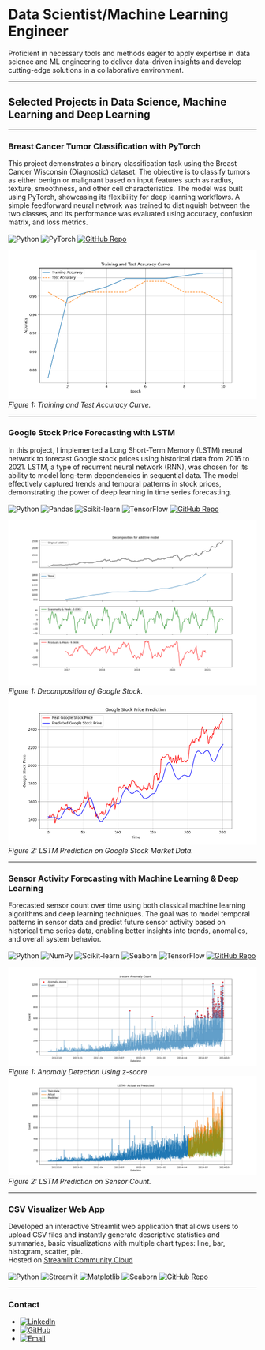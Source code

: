 # Data Scientist/Machine Learning Engineer
Proficient in necessary tools and methods eager to apply expertise in data science and ML engineering to deliver data-driven insights and develop cutting-edge solutions in a collaborative environment.

---
## Selected Projects in Data Science, Machine Learning and Deep Learning
---
### Breast Cancer Tumor Classification with PyTorch 

This project demonstrates a binary classification task using the Breast Cancer Wisconsin (Diagnostic) dataset. The objective is to classify tumors as either benign or malignant based on input features such as radius, texture, smoothness, and other cell characteristics. The model was built using PyTorch, showcasing its flexibility for deep learning workflows. A simple feedforward neural network was trained to distinguish between the two classes, and its performance was evaluated using accuracy, confusion matrix, and loss metrics. \
\
![Python](https://img.shields.io/badge/Python-377)
![PyTorch](https://img.shields.io/badge/-PyTorch-EE4C2C?style=flat-square&logo=pytorch&logoColor=white)
[![GitHub Repo](https://img.shields.io/badge/Repo-pytorch_classification_canser_diagnostic-blue?style=flat-square&logo=github)](https://github.com/mhelva/pytorch_classification_canser_diagnostic)

![accuracy](images/accuracy_curve.png)
*Figure 1: Training and Test Accuracy Curve.*

---

### Google Stock Price Forecasting with LSTM
In this project, I implemented a Long Short-Term Memory (LSTM) neural network to forecast Google stock prices using historical data from 2016 to 2021. LSTM, a type of recurrent neural network (RNN), was chosen for its ability to model long-term dependencies in sequential data. The model effectively captured trends and temporal patterns in stock prices, demonstrating the power of deep learning in time series forecasting. \
\
![Python](https://img.shields.io/badge/Python-377)
![Pandas](https://img.shields.io/badge/-Pandas-150458?style=flat-square&logo=pandas&logoColor=white)
![Scikit-learn](https://img.shields.io/badge/-Scikit--learn-F7931E?style=flat-square&logo=scikit-learn&logoColor=white)
![TensorFlow](https://img.shields.io/badge/-TensorFlow-FF6F00?style=flat-square&logo=tensorflow&logoColor=white)
[![GitHub Repo](https://img.shields.io/badge/Repo-LSTM_model_on_google_stock-blue?style=flat-square&logo=github)](https://github.com/mhelva/LSTM_model_on_google_stock)

![decomposition](images/Stl_decomposition.png)
*Figure 1: Decomposition of Google Stock.*
![stock price](images/stock_price_prediction.png)
*Figure 2: LSTM Prediction on Google Stock Market Data.*


---

### Sensor Activity Forecasting with Machine Learning & Deep Learning
Forecasted sensor count over time using both classical machine learning algorithms and deep learning techniques. The goal was to model temporal patterns in sensor data and predict future sensor activity based on historical time series data, enabling better insights into trends, anomalies, and overall system behavior.\
\
![Python](https://img.shields.io/badge/Python-377)
![NumPy](https://img.shields.io/badge/-NumPy-013243?style=flat-square&logo=numpy&logoColor=white)
![Scikit-learn](https://img.shields.io/badge/-Scikit--learn-F7931E?style=flat-square&logo=scikit-learn&logoColor=white)
![Seaborn](https://img.shields.io/badge/-Seaborn-42A5F5?style=flat-square)
![TensorFlow](https://img.shields.io/badge/-TensorFlow-FF6F00?style=flat-square&logo=tensorflow&logoColor=white)
[![GitHub Repo](https://img.shields.io/badge/Repo-time_series_analysis-blue?style=flat-square&logo=github)](https://github.com/mhelva/time_series_analysis)

![decomposition](images/anomaly_detection_zscore.png)
*Figure 1: Anomaly Detection Using z-score*
![stock price](images/lstm_actual_vs_predicted.png)
*Figure 2: LSTM Prediction on Sensor Count.*

---

### CSV Visualizer Web App

Developed an interactive Streamlit web application that allows users to upload CSV files and instantly generate descriptive statistics and summaries, basic visualizations with multiple chart types: line, bar, histogram, scatter, pie. \
Hosted on [Streamlit Community Cloud](https://mhelva-datavisualization.streamlit.app/) \
\
![Python](https://img.shields.io/badge/Python-377)
![Streamlit](https://img.shields.io/badge/-Streamlit-FF4B4B?style=flat-square&logo=streamlit&logoColor=white)
![Matplotlib](https://img.shields.io/badge/-Matplotlib-11557C?style=flat-square&logo=matplotlib&logoColor=white)
![Seaborn](https://img.shields.io/badge/-Seaborn-42A5F5?style=flat-square)
[![GitHub Repo](https://img.shields.io/badge/Repo-streamlit_data_visualization-blue?logo=github)](https://github.com/mhelva/streamlit_data_visualization)

---

### Contact

* [![LinkedIn](https://img.shields.io/badge/-LinkedIn-0A66C2?style=flat-square&logo=linkedin&logoColor=white)](https://www.linkedin.com/in/mehmet-helva-b2993a273/)
* [![GitHub](https://img.shields.io/badge/-GitHub-181717?style=flat-square&logo=github&logoColor=white)](https://github.com/mhelva)
* [![Email](https://img.shields.io/badge/-Email-D14836?style=flat-square&logo=gmail&logoColor=white)](mailto:m.helva34@gmail.com)
